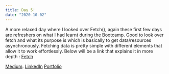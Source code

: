 ```yaml
---
title: Day 5!
date: "2020-10-02"
---
```





A more relaxed day where I looked over Fetch(), again these first few days are refreshers on what I had learnt during the Bootcamp.
Good to look over fetch and what its purpose is which is basically to get data/resources asynchronously. Fetching data is pretty simple with different elements that allow it to work effortlessly.
Below will be a link that explains it in more depth :
[Fetch](https://developer.mozilla.org/en-US/docs/Web/API/Fetch_API/Using_Fetch)

[Medium](https://medium.com/@kalemajoanna).
[LinkedIn](https://www.linkedin.com/in/joanna-e-kalema-a5a5b4136/)
[Portfolio](https://joannathedeveloper.netlify.app/)
